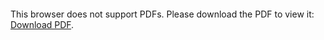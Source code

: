 <object data="christ-in-song/CIS1908pdfs/831.pdf" type="application/pdf" width="100%" height="1024px">
    <embed src="christ-in-song/CIS1908pdfs/831.pdf">
        <p>This browser does not support PDFs. Please download the PDF to view it: <a href="christ-in-song/CIS1908pdfs/831.pdf">Download PDF</a>.</p>
    </embed>
</object>
